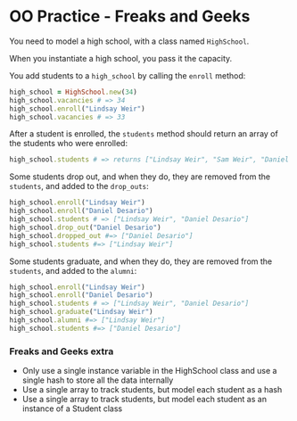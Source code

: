 # OO Practice - Freaks and Geeks

You need to model a high school, with a class named `HighSchool`.

When you instantiate a high school, you pass it the capacity.

You add students to a `high_school` by calling the `enroll` method:

```ruby
high_school = HighSchool.new(34)
high_school.vacancies # => 34
high_school.enroll("Lindsay Weir")
high_school.vacancies # => 33
```

After a student is enrolled, the `students` method should return an array of the students who were enrolled:

```ruby
high_school.students # => returns ["Lindsay Weir", "Sam Weir", "Daniel Desario"]
```

Some students drop out, and when they do, they are removed from the `students`, and added to the `drop_outs`:

```ruby
high_school.enroll("Lindsay Weir")
high_school.enroll("Daniel Desario")
high_school.students # => ["Lindsay Weir", "Daniel Desario"]
high_school.drop_out("Daniel Desario")
high_school.dropped_out #=> ["Daniel Desario"]
high_school.students #=> ["Lindsay Weir"]
```

Some students graduate, and when they do, they are removed from the `students`, and added to the `alumni`:

```ruby
high_school.enroll("Lindsay Weir")
high_school.enroll("Daniel Desario")
high_school.students # => ["Lindsay Weir", "Daniel Desario"]
high_school.graduate("Lindsay Weir")
high_school.alumni #=> ["Lindsay Weir"]
high_school.students #=> ["Daniel Desario"]
```

### Freaks and Geeks extra

* Only use a single instance variable in the HighSchool class and use a single hash to store all the data internally
* Use a single array to track students, but model each student as a hash
* Use a single array to track students, but model each student as an instance of a Student class
